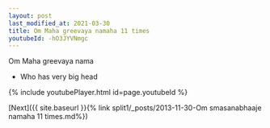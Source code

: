 ```yaml
---
layout: post
last_modified_at: 2021-03-30
title: Om Maha greevaya namaha 11 times
youtubeId: -hO3JYVNmgc
---
```

 
 
Om Maha greevaya nama 
 
 -  Who has very big head 
 
  
 
  
 
 
 
 
 
 


{% include youtubePlayer.html id=page.youtubeId %}
 
[Next]({{ site.baseurl }}{% link  split1/_posts/2013-11-30-Om smasanabhaaje namaha 11 times.md%})
 

